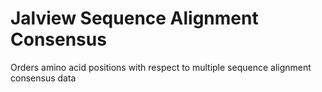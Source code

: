 # Jalview Sequence Alignment Consensus
 Orders amino acid positions with respect to multiple sequence alignment consensus data
